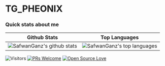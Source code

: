 # TG_PHEONIX
### Quick stats about me
| Github Stats | Top Languages |
| --- | --- |
| ![SafwanGanz's github stats](https://github-readme-stats.vercel.app/api?username=SafwanGanz&show_icons=true&title_color=f6c32c&icon_color=f6c32c&text_color=9f9f9f&bg_color=151515&count_private=true) | ![SafwanGanz's top languages](https://github-readme-stats.vercel.app/api/top-langs/?username=SafwanGanz&show_icons=true&title_color=f6c32c&icon_color=f6c32c&text_color=9f9f9f&bg_color=151515&count_private=true&layout=compact) |




![Visitors](https://visitor-badge.glitch.me/badge?page_id=SafwanGanz) [![PRs Welcome](https://img.shields.io/badge/PRs-welcome-brightgreen.svg?style=flat&logo=github)](https://github.com/SafwanGanz) [![Open Source Love](https://badges.frapsoft.com/os/v2/open-source.svg?v=103)](https://github.com/SafwanGanz)
